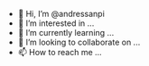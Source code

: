- 👋 Hi, I’m @andressanpi
- 👀 I’m interested in ...
- 🌱 I’m currently learning ...
- 💞️ I’m looking to collaborate on ...
- 📫 How to reach me ...

<!---
andressanpi/andressanpi is a ✨ special ✨ repository because its `README.md` (this file) appears on your GitHub profile.
You can click the Preview link to take a look at your changes.
--->
